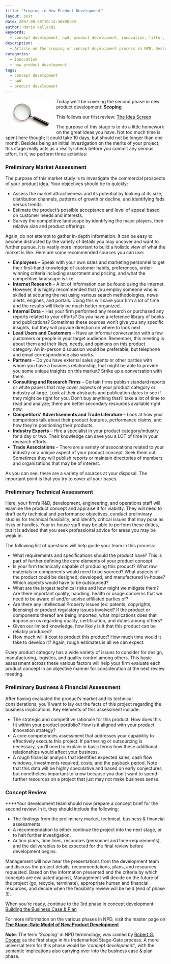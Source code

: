 ```yaml
---
title: "Scoping in New Product Development"
layout: post
date: 2007-08-30T10:14:40+00:00
author: Mario Vellandi
keywords:
  - concept development, npd, product development, innovation, filter, analysis, feasibility, review, investigation, financial, technical, market, marketing, product, viable, stage gate, robert cooper
description:
  - Article on the scoping or concept development process in NPD. Describes how in order to develop great concepts, there are three types of feasibility analyses to do.
categories:
  - innovation
  - new product development
tags:
  - concept development
  - npd
  - product development
---
```

<img src="/images/2008/npd-scoping.jpg" alt="magnifying glass metaphor for scoping in product development" hspace="20" vspace="5" align="left" />Today we&#8217;ll be covering the second phase in new product development: __Scoping__

This follows our first review: [The Idea Screen](../idea-screening/ "article on Idea Screening in NPD")

The purpose of this stage is to do a little homework on the great ideas you have. Not too much time is spent here though; it could take 10 days, but should not be longer than one month. Besides being an initial investigation on the merits of your project, this stage really acts as a reality-check before you commit any serious effort. In it, we perform three activities:

###  Preliminary Market Assessment

The purpose of this market study is to investigate the commercial prospects of your product idea. Your objectives should be to quickly:

  * Assess the market attractiveness and its potential by looking at its size, distribution channels, patterns of growth or decline, and identifying fads versus trends.
  * Estimate the product&#8217;s possible acceptance and level of appeal based on customer needs and interests.
  * Survey the competitive landscape by identifying the major players, their relative size and product offerings

Again, do not attempt to gather in-depth information. It can be easy to become distracted by the variety of details you may uncover and want to further pursue. It is vastly more important to build a holistic view of what the market is like. Here are some recommended sources you can use:

  * **Employees** &#8211; Speak with your own sales and marketing personnel to get their first-hand knowledge of customer habits, preferences, order-winning criteria including assortment and pricing, and what the competitive landscape is like.
  * __Internet Research__ &#8211; A lot of information can be found using the internet. However, it is highly recommended that you employ someone who is skilled at scouring the net using various search methodologies, news alerts, engines, and portals. Doing this will save your firm a lot of time and the results will likely be much better organized.
  * __Internal Data__ &#8211; Has your firm performed any research or purchased any reports related to your efforts? Do you have a reference library of books and publications? Sometimes these sources won&#8217;t give you any specific insights, but they will provide direction on where to look next.
  * __Lead Users and Customers__ &#8211; Have an informal conversation with a few customers or people in your target audience. Remember, this meeting is about them and their likes, needs, and opinions on this product category. An in-person discussion would be preferable, but telephone and email correspondence also works.
  * __Partners__ &#8211; Do you have external sales agents or other parties with whom you have a business relationship, that might be able to provide you some unique insights on this market? Strike up a conversation with them.
  * __Consulting and Research Firms__ &#8211; Certain firms publish standard reports or white papers that may cover aspects of your product category or industry at large. Look at their abstracts and publication dates to see if they might be right for you. Don&#8217;t buy anything that&#8217;ll take a lot of time to read and analyze; there are better secondary resources available right now.
  * __Competitors&#8217; Advertisements and Trade Literature__ &#8211; Look at how your competitors talk about their product features, performance claims, and how they&#8217;re positioning their products.
  * **Industry Experts** &#8211; Hire a specialist in your product category/industry for a day or two. Their knowledge can save you a LOT of time in your research efforts.
  * **Trade Associations** &#8211; There are a variety of associations related to your industry or a unique aspect of your product concept. Seek them out. Sometimes they will publish reports or maintain directories of members and organizations that may be of interest.

As you can see, there are a variety of sources at your disposal. The important point is that you try to cover all your bases.

###  Preliminary Technical Assessment

Here, your firm&#8217;s R&D, development, engineering, and operations staff will examine the product concept and appraise it for viability. They will need to draft early technical and performance objectives, conduct preliminary studies for technical feasibility, and identify critical issues that may pose as risks or hurdles. Your in-house staff may be able to perform these duties, but it is advised that you seek professional advice for areas you may be weak in.

The following list of questions will help guide your team in this process:

  * What requirements and specifications should the product have? This is part of further defining the core elements of your product concept.
  * Is your firm technically capable of producing this product? What raw materials or components would need to be sourced? What aspects of the product could be designed, developed, and manufactured in-house? Which aspects would have to be outsourced?
  * What are the largest technical risks and how might we mitigate them? Are there important quality, handling, health or usage concerns that we need to be aware of and/or advise affiliated parties of?
  * Are there any Intellectual Property issues (ex: patents, copyrights, licensing) or product regulatory issues involved? If the product or components thereof are being imported, what implications does that impose on us regarding quality, certification, and duties among others?
  * Given our limited knowledge, how likely is it that this product can be reliably produced?
  * How much will it cost to product this product? How much time would it take to develop it? Again, rough estimates is all we can expect.

Every product category has a wide variety of issues to consider for design, manufacturing, logistics, and quality control among others. This basic assessment across these various factors will help your firm evaluate each product concept in an objective manner for consideration at the next review meeting.

### Preliminary Business & Financial Assessment

After having evaluated the product&#8217;s market and its technical considerations, you&#8217;ll want to lay out the facts of this project regarding the business implications. Key elements of this assessment include:

  * The strategic and competitive rationale for this product. How does this fit within your product portfolio? How is it aligned with your product innovation strategy?
  * A core competencies assessment that addresses your capability to effectively execute this project. If partnering or outsourcing is necessary, you&#8217;ll need to explain in basic terms how these additional relationships would affect your business.
  * A rough financial analysis that identifies expected sales, cash flow windows, investments required, costs, and the payback period. Note that this data will be highly speculative and based on early conjectures, but nonetheless important to know because you don&#8217;t want to spend further resources on a project that just may not make business sense.

### Concept Review

 ****Your development team should now prepare a concept brief for the second review. In it, they should include the following:

  * The findings from the preliminary market, technical, business & financial assessments.
  * A recommendation to either continue the project into the next stage, or to halt further investigation.
  * Action plans, time lines, resources (personnel and time-requirements), and the deliverables to be expected for the final review before development begins.

Management will now hear the presentations from the development team and discuss the project details, recommendations, plans, and resources requested. Based on the information presented and the criteria by which concepts are evaluated against, Management will decide on the future of the project (go, recycle, terminate), appropriate human and financial resources, and decide when the feasibility review will be held (end of phase 3).

When you&#8217;re ready, continue to the 3rd phase in concept development: [Building the Business Case & Plan](../building-the-business-case-plan/ "building the business case and plan")

For more information on the various phases in NPD, visit the master page on **[The Stage-Gate Model of New Product Development](../the-stage-gate-model-of-product-development/ "stage gate model of new product development by robert g. cooper")**

__Note__: The term _&#8216;Scoping&#8217;_ in NPD terminology, was coined by [Robert G. Cooper](http://www.prod-dev.com/dr_cooper.shtml "robert g. cooper profile") as the first stage in his trademarked Stage-Gate process. A more universal term for this phase would be _&#8216;concept development&#8217;_, with the semantic implications also carrying over into the business case & plan phase.
